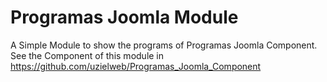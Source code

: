 # Programas Joomla Module
A Simple Module to show the programs of Programas Joomla Component. See the Component of this module in https://github.com/uzielweb/Programas_Joomla_Component
